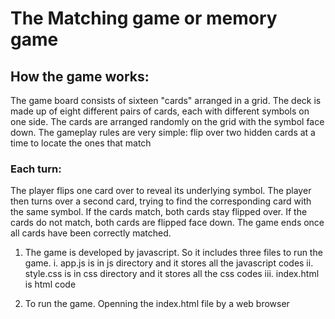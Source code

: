 # The Matching game or memory game 

## How the game works:

The game board consists of sixteen "cards" arranged in a grid. The deck is made up of eight different pairs of cards, each with different symbols on one side. The cards are arranged randomly on the grid with the symbol face down. The gameplay rules are very simple: flip over two hidden cards at a time to locate the ones that match

### Each turn:

The player flips one card over to reveal its underlying symbol.
The player then turns over a second card, trying to find the corresponding card with the same symbol.
If the cards match, both cards stay flipped over.
If the cards do not match, both cards are flipped face down.
The game ends once all cards have been correctly matched.

1. The game is developed by javascript. So it includes three files to run the game.
i. app.js is in js directory and it stores all the javascript codes
ii. style.css is in css directory and it stores all the css codes
iii. index.html is html code

2. To run the game. Openning the index.html file by a web browser 
